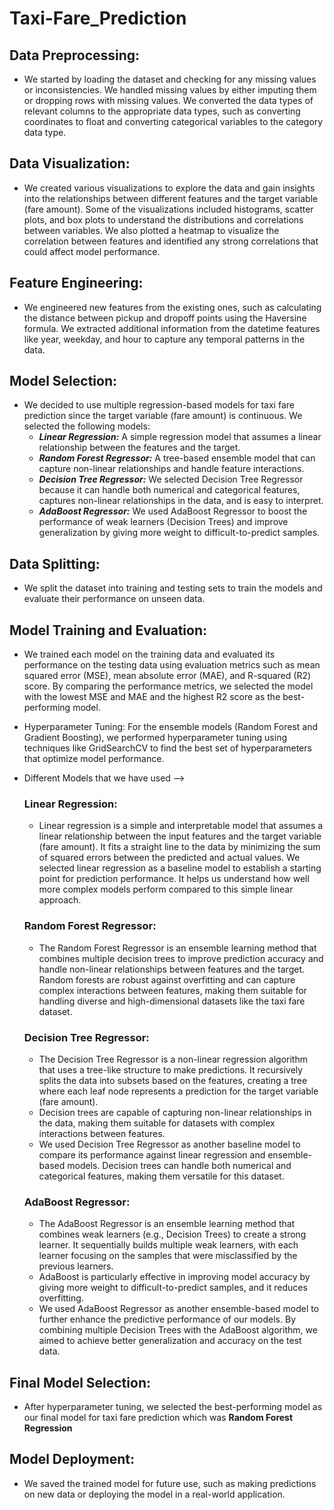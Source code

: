 # Taxi-Fare_Prediction
## Data Preprocessing:
- We started by loading the dataset and checking for any missing values or inconsistencies. We handled missing values by either imputing them or dropping rows with missing values.
We converted the data types of relevant columns to the appropriate data types, such as converting coordinates to float and converting categorical variables to the category data type.

## Data Visualization:
- We created various visualizations to explore the data and gain insights into the relationships between different features and the target variable (fare amount). Some of the visualizations included histograms, scatter plots, and box plots to understand the distributions and correlations between variables.
We also plotted a heatmap to visualize the correlation between features and identified any strong correlations that could affect model performance.

## Feature Engineering:
- We engineered new features from the existing ones, such as calculating the distance between pickup and dropoff points using the Haversine formula.
We extracted additional information from the datetime features like year, weekday, and hour to capture any temporal patterns in the data.

## Model Selection:
- We decided to use multiple regression-based models for taxi fare prediction since the target variable (fare amount) is continuous. We selected the following models:
    - _<b>Linear Regression:</b>_ A simple regression model that assumes a linear relationship between the features and the target.
    -  _<b>Random Forest Regressor:</b>_ A tree-based ensemble model that can capture non-linear relationships and handle feature interactions.
    -  _<b>Decision Tree Regressor:</b>_ We selected Decision Tree Regressor because it can handle both numerical and categorical features, captures non-linear relationships in the data, and is          easy to interpret.
    -  _<b>AdaBoost Regressor:</b>_ We used AdaBoost Regressor to boost the performance of weak learners (Decision Trees) and improve generalization by giving more weight to difficult-to-predict         samples.

## Data Splitting:
- We split the dataset into training and testing sets to train the models and evaluate their performance on unseen data.

## Model Training and Evaluation:
- We trained each model on the training data and evaluated its performance on the testing data using evaluation metrics such as mean squared error (MSE), mean absolute error (MAE), and R-squared (R2) score. By comparing the performance metrics, we selected the model with the lowest MSE and MAE and the highest R2 score as the best-performing model.
- Hyperparameter Tuning: For the ensemble models (Random Forest and Gradient Boosting), we performed hyperparameter tuning using techniques like GridSearchCV to find the best set of hyperparameters that optimize model performance.
- Different Models that we have used -->
  ### Linear Regression:
  - Linear regression is a simple and interpretable model that assumes a linear relationship between the input features and the target variable (fare amount). It fits a straight line to the data       by minimizing the sum of squared errors between the predicted and actual values.
     We selected linear regression as a baseline model to establish a starting point for prediction performance. It helps us understand how well more complex models perform compared to this            simple linear approach.

  ### Random Forest Regressor:
  - The Random Forest Regressor is an ensemble learning method that combines multiple decision trees to improve prediction accuracy and handle non-linear relationships between features and the        target. Random forests are robust against overfitting and can capture complex interactions between features, making them suitable for handling diverse and high-dimensional datasets like the       taxi fare dataset.
  
  ### Decision Tree Regressor:
  - The Decision Tree Regressor is a non-linear regression algorithm that uses a tree-like structure to make predictions. It recursively splits the data into subsets based on the features,            creating a tree where each leaf node represents a prediction for the target variable (fare amount).
  - Decision trees are capable of capturing non-linear relationships in the data, making them suitable for datasets with complex interactions between features.
  - We used Decision Tree Regressor as another baseline model to compare its performance against linear regression and ensemble-based models. Decision trees can handle both numerical and              categorical features, making them versatile for this dataset.

  ### AdaBoost Regressor:
  - The AdaBoost Regressor is an ensemble learning method that combines weak learners (e.g., Decision Trees) to create a strong learner. It sequentially builds multiple weak learners, with each       learner focusing on the samples that were misclassified by the previous learners.
  - AdaBoost is particularly effective in improving model accuracy by giving more weight to difficult-to-predict samples, and it reduces overfitting.
  - We used AdaBoost Regressor as another ensemble-based model to further enhance the predictive performance of our models. By combining multiple Decision Trees with the AdaBoost algorithm, we        aimed to achieve better generalization and accuracy on the test data.
  
## Final Model Selection:
- After hyperparameter tuning, we selected the best-performing model as our final model for taxi fare prediction which was <b>Random Forest Regression</b>

## Model Deployment:
- We saved the trained model for future use, such as making predictions on new data or deploying the model in a real-world application.
